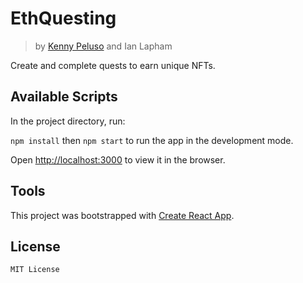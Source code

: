 # EthQuesting
> by [Kenny Peluso](kennyp.herokuapp.com) and Ian Lapham

Create and complete quests to earn unique NFTs.

## Available Scripts

In the project directory, run:

`npm install` then `npm start` to run the app in the development mode.

Open [http://localhost:3000](http://localhost:3000) to view it in the browser.

## Tools

This project was bootstrapped with [Create React App](https://github.com/facebook/create-react-app).

## License

`MIT License`

